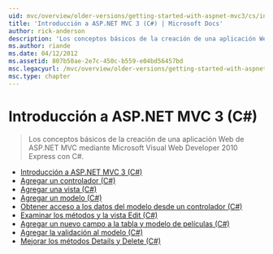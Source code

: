 ```yaml
---
uid: mvc/overview/older-versions/getting-started-with-aspnet-mvc3/cs/index
title: 'Introducción a ASP.NET MVC 3 (C#) | Microsoft Docs'
author: rick-anderson
description: 'Los conceptos básicos de la creación de una aplicación Web de ASP.NET MVC mediante Microsoft Visual Web Developer 2010 Express con C#.'
ms.author: riande
ms.date: 04/12/2012
ms.assetid: 807b50ae-2e7c-450c-b559-e04bd56457bd
msc.legacyurl: /mvc/overview/older-versions/getting-started-with-aspnet-mvc3/cs
msc.type: chapter
---
```

<a name="getting-started-with-aspnet-mvc-3-c"></a>Introducción a ASP.NET MVC 3 (C#)
====================
> Los conceptos básicos de la creación de una aplicación Web de ASP.NET MVC mediante Microsoft Visual Web Developer 2010 Express con C#.


- [Introducción a ASP.NET MVC 3 (C#)](intro-to-aspnet-mvc-3.md)
- [Agregar un controlador (C#)](adding-a-controller.md)
- [Agregar una vista (C#)](adding-a-view.md)
- [Agregar un modelo (C#)](adding-a-model.md)
- [Obtener acceso a los datos del modelo desde un controlador (C#)](accessing-your-models-data-from-a-controller.md)
- [Examinar los métodos y la vista Edit (C#)](examining-the-edit-methods-and-edit-view.md)
- [Agregar un nuevo campo a la tabla y modelo de películas (C#)](adding-a-new-field.md)
- [Agregar la validación al modelo (C#)](adding-validation-to-the-model.md)
- [Mejorar los métodos Details y Delete (C#)](improving-the-details-and-delete-methods.md)
